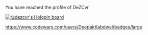 You have reached the profile of DeZCvr.



[![@dezcvr's Holopin board](https://holopin.me/dezcvr)](https://holopin.io/@dezcvr)

https://www.codewars.com/users/DeepakKabdwal/badges/large
